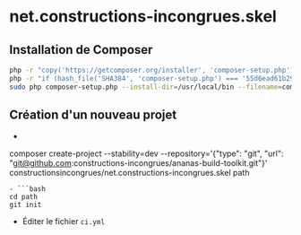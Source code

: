 # net.constructions-incongrues.skel

## Installation de Composer

```bash
php -r "copy('https://getcomposer.org/installer', 'composer-setup.php');"
php -r "if (hash_file('SHA384', 'composer-setup.php') === '55d6ead61b29c7bdee5cccfb50076874187bd9f21f65d8991d46ec5cc90518f447387fb9f76ebae1fbbacf329e583e30') { echo 'Installer verified'; } else { echo 'Installer corrupt'; unlink('composer-setup.php'); } echo PHP_EOL;"
sudo php composer-setup.php --install-dir=/usr/local/bin --filename=composer
```

## Création d'un nouveau projet

- ```bash
composer create-project --stability=dev --repository='{"type": "git", "url": "git@github.com:constructions-incongrues/ananas-build-toolkit.git"}' constructionsincongrues/net.constructions-incongrues.skel path
```
- ```bash
cd path
git init
```
- Éditer le fichier `ci.yml`
